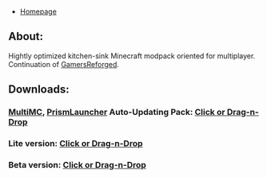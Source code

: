 - [Homepage](/)
## About:
Hightly optimized kitchen-sink Minecraft modpack oriented for multiplayer. Continuation of [GamersReforged](/GamersReforged/).
## Downloads:
### [MultiMC](https://multimc.org/), [PrismLauncher](https://prismlauncher.org/) Auto-Updating Pack: [Click or Drag-n-Drop](/GamersReloaded/GamersReloaded.zip)
### Lite version: [Click or Drag-n-Drop](/GamersReloaded/GamersReloaded-Lite.zip)
### Beta version: [Click or Drag-n-Drop](/GamersReloaded/GamersReloaded-Beta.zip)